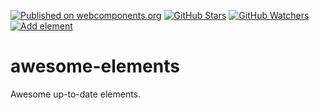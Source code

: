 [![Published on webcomponents.org][webcomponents-image]][webcomponents-url]
[![GitHub Stars][github-stars-image]][github-stars-url]
[![GitHub Watchers][github-watchers-image]][github-watchers-url]
[![Add element][github-image]][github-url]

# awesome-elements

Awesome up-to-date elements.

[github-image]: https://img.shields.io/badge/github-add%20element-lightgrey.svg
[github-url]: https://github.com/StartPolymer/awesome-elements/issues/new?title=Add%20element%20&labels=User%20reports

[github-stars-image]: https://img.shields.io/github/stars/StartPolymer/awesome-elements.svg?label=github%20stars
[github-stars-url]: https://github.com/StartPolymer/awesome-elements

[github-watchers-image]: https://img.shields.io/github/watchers/StartPolymer/awesome-elements.svg?label=github%20watchers
[github-watchers-url]: https://github.com/StartPolymer/awesome-elements

[webcomponents-image]: https://img.shields.io/badge/webcomponents.org-published-blue.svg
[webcomponents-url]: https://beta.webcomponents.org/collection/StartPolymer/awesome-elements
